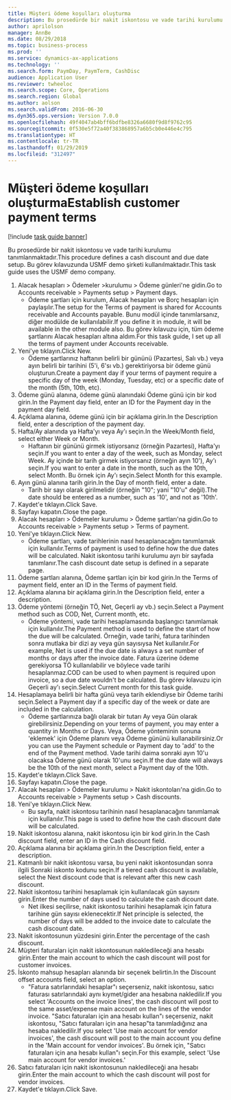 ```yaml
---
title: Müşteri ödeme koşulları oluşturma
description: Bu prosedürde bir nakit iskontosu ve vade tarihi kurulumu tanımlanmaktadır.
author: aprilolson
manager: AnnBe
ms.date: 08/29/2018
ms.topic: business-process
ms.prod: ''
ms.service: dynamics-ax-applications
ms.technology: ''
ms.search.form: PaymDay, PaymTerm, CashDisc
audience: Application User
ms.reviewer: twheeloc
ms.search.scope: Core, Operations
ms.search.region: Global
ms.author: aolson
ms.search.validFrom: 2016-06-30
ms.dyn365.ops.version: Version 7.0.0
ms.openlocfilehash: 49f4047ab4bff6bdfbe8326a6680f9d8f9762c95
ms.sourcegitcommit: 0f530e5f72a40f383868957a6b5cb0e446e4c795
ms.translationtype: HT
ms.contentlocale: tr-TR
ms.lasthandoff: 01/29/2019
ms.locfileid: "312497"
---
```

# <a name="establish-customer-payment-terms"></a><span data-ttu-id="d018e-103">Müşteri ödeme koşulları oluşturma</span><span class="sxs-lookup"><span data-stu-id="d018e-103">Establish customer payment terms</span></span>

[!include [task guide banner](../../includes/task-guide-banner.md)]

<span data-ttu-id="d018e-104">Bu prosedürde bir nakit iskontosu ve vade tarihi kurulumu tanımlanmaktadır.</span><span class="sxs-lookup"><span data-stu-id="d018e-104">This procedure defines a cash discount and due date setup.</span></span> <span data-ttu-id="d018e-105">Bu görev kılavuzunda USMF demo şirketi kullanılmaktadır.</span><span class="sxs-lookup"><span data-stu-id="d018e-105">This task guide uses the USMF demo company.</span></span>

1. <span data-ttu-id="d018e-106">Alacak hesapları > Ödemeler >kurulumu > Ödeme günleri'ne gidin.</span><span class="sxs-lookup"><span data-stu-id="d018e-106">Go to Accounts receivable > Payments setup > Payment days.</span></span>
    * <span data-ttu-id="d018e-107">Ödeme şartları için kurulum, Alacak hesapları ve Borç hesapları için paylaşılır.</span><span class="sxs-lookup"><span data-stu-id="d018e-107">The setup for the Terms of payment is shared for Accounts receivable and Accounts payable.</span></span> <span data-ttu-id="d018e-108">Bunu modül içinde tanımlarsanız, diğer modülde de kullanılabilir.</span><span class="sxs-lookup"><span data-stu-id="d018e-108">If you define it in module, it will be available in the other module also.</span></span> <span data-ttu-id="d018e-109">Bu görev kılavuzu için, tüm ödeme şartlarını Alacak hesapları altına aldım.</span><span class="sxs-lookup"><span data-stu-id="d018e-109">For this task guide, I set up all the terms of payment under Accounts receivable.</span></span>  
2. <span data-ttu-id="d018e-110">Yeni'ye tıklayın.</span><span class="sxs-lookup"><span data-stu-id="d018e-110">Click New.</span></span>
    * <span data-ttu-id="d018e-111">Ödeme şartlarınız haftanın belirli bir gününü (Pazartesi, Salı vb.) veya ayın belirli bir tarihini (5'i, 6'sı vb.) gerektiriyorsa bir ödeme günü oluşturun.</span><span class="sxs-lookup"><span data-stu-id="d018e-111">Create a payment day if your terms of payment require a specific day of the week (Monday, Tuesday, etc) or a specific date of the month (5th, 10th, etc).</span></span>  
3. <span data-ttu-id="d018e-112">Ödeme günü alanına, ödeme günü alanındaki Ödeme günü için bir kod girin.</span><span class="sxs-lookup"><span data-stu-id="d018e-112">In the Payment day field, enter an ID for the Payment day in the payment day field.</span></span>
4. <span data-ttu-id="d018e-113">Açıklama alanına, ödeme günü için bir açıklama girin.</span><span class="sxs-lookup"><span data-stu-id="d018e-113">In the Description field, enter a description of the payment day.</span></span>
5. <span data-ttu-id="d018e-114">Hafta/Ay alanında ya Hafta'yı veya Ay'ı seçin.</span><span class="sxs-lookup"><span data-stu-id="d018e-114">In the Week/Month field, select either Week or Month.</span></span>
    * <span data-ttu-id="d018e-115">Haftanın bir gününü girmek istiyorsanız (örneğin Pazartesi), Hafta'yı seçin.</span><span class="sxs-lookup"><span data-stu-id="d018e-115">If you want to enter a day of the week, such as Monday, select Week.</span></span> <span data-ttu-id="d018e-116">Ay içinde bir tarih girmek istiyorsanız (örneğin ayın 10'), Ay'ı seçin.</span><span class="sxs-lookup"><span data-stu-id="d018e-116">If you want to enter a date in the month, such as the 10th, select Month.</span></span> <span data-ttu-id="d018e-117">Bu örnek için Ay'ı seçin.</span><span class="sxs-lookup"><span data-stu-id="d018e-117">Select Month for this example.</span></span>  
6. <span data-ttu-id="d018e-118">Ayın günü alanına tarih girin.</span><span class="sxs-lookup"><span data-stu-id="d018e-118">In the Day of month field, enter a date.</span></span>
    * <span data-ttu-id="d018e-119">Tarih bir sayı olarak girilmelidir (örneğin "10"; yani "10'u" değil).</span><span class="sxs-lookup"><span data-stu-id="d018e-119">The date should be entered as a number, such as '10', and not as '10th'.</span></span>  
7. <span data-ttu-id="d018e-120">Kaydet'e tıklayın.</span><span class="sxs-lookup"><span data-stu-id="d018e-120">Click Save.</span></span>
8. <span data-ttu-id="d018e-121">Sayfayı kapatın.</span><span class="sxs-lookup"><span data-stu-id="d018e-121">Close the page.</span></span>
9. <span data-ttu-id="d018e-122">Alacak hesapları > Ödemeler kurulumu > Ödeme şartları'na gidin.</span><span class="sxs-lookup"><span data-stu-id="d018e-122">Go to Accounts receivable > Payments setup > Terms of payment.</span></span>
10. <span data-ttu-id="d018e-123">Yeni'ye tıklayın.</span><span class="sxs-lookup"><span data-stu-id="d018e-123">Click New.</span></span>
    * <span data-ttu-id="d018e-124">Ödeme şartları, vade tarihlerinin nasıl hesaplanacağını tanımlamak için kullanılır.</span><span class="sxs-lookup"><span data-stu-id="d018e-124">Terms of payment is used to define how the due dates will be calculated.</span></span> <span data-ttu-id="d018e-125">Nakit iskontosu tarihi kurulumu ayrı bir sayfada tanımlanır.</span><span class="sxs-lookup"><span data-stu-id="d018e-125">The cash discount date setup is defined in a separate page.</span></span>  
11. <span data-ttu-id="d018e-126">Ödeme şartları alanına, Ödeme şartları için bir kod girin.</span><span class="sxs-lookup"><span data-stu-id="d018e-126">In the Terms of payment field, enter an ID in the Terms of payment field.</span></span>
12. <span data-ttu-id="d018e-127">Açıklama alanına bir açıklama girin.</span><span class="sxs-lookup"><span data-stu-id="d018e-127">In the Description field, enter a description.</span></span>
13. <span data-ttu-id="d018e-128">Ödeme yöntemi (örneğin TÖ, Net, Geçerli ay vb.) seçin.</span><span class="sxs-lookup"><span data-stu-id="d018e-128">Select a Payment method such as COD, Net, Current month, etc.</span></span>
    * <span data-ttu-id="d018e-129">Ödeme yöntemi, vade tarihi hesaplamasında başlangıcı tanımlamak için kullanılır.</span><span class="sxs-lookup"><span data-stu-id="d018e-129">The Payment method is used to define the start of how the due will be calculated.</span></span>  <span data-ttu-id="d018e-130">Örneğin, vade tarihi, fatura tarihinden sonra mutlaka bir dizi ay veya gün sayısıysa Net kullanılır.</span><span class="sxs-lookup"><span data-stu-id="d018e-130">For example, Net is used if the due date is always a set number of months or days after the invoice date.</span></span> <span data-ttu-id="d018e-131">Fatura üzerine ödeme gerekiyorsa TÖ kullanılabilir ve böylece vade tarihi hesaplanmaz.</span><span class="sxs-lookup"><span data-stu-id="d018e-131">COD can be used to when payment is required upon invoice, so a due date wouldn't be calculated.</span></span> <span data-ttu-id="d018e-132">Bu görev kılavuzu için Geçerli ay'ı seçin.</span><span class="sxs-lookup"><span data-stu-id="d018e-132">Select Current month for this task guide.</span></span>  
14. <span data-ttu-id="d018e-133">Hesaplamaya belirli bir hafta günü veya tarih eklendiyse bir Ödeme tarihi seçin.</span><span class="sxs-lookup"><span data-stu-id="d018e-133">Select a Payment day if a specific day of the  week or date are included in the calculation.</span></span>
    * <span data-ttu-id="d018e-134">Ödeme şartlarınıza bağlı olarak bir tutarı Ay veya Gün olarak girebilirsiniz.</span><span class="sxs-lookup"><span data-stu-id="d018e-134">Depending on your terms of payment, you may enter a quantity in Months or Days.</span></span> <span data-ttu-id="d018e-135">Veya, Ödeme yönteminin sonuna 'eklemek' için Ödeme planını veya Ödeme gününü kullanabilirsiniz.</span><span class="sxs-lookup"><span data-stu-id="d018e-135">Or you can use the Payment schedule or Payment day to 'add' to the end of the Payment method.</span></span> <span data-ttu-id="d018e-136">Vade tarihi daima sonraki ayın 10'u olacaksa Ödeme günü olarak 10'unu seçin.</span><span class="sxs-lookup"><span data-stu-id="d018e-136">If the due date will always be the 10th of the next month, select a Payment day of the 10th.</span></span>  
15. <span data-ttu-id="d018e-137">Kaydet'e tıklayın.</span><span class="sxs-lookup"><span data-stu-id="d018e-137">Click Save.</span></span>
16. <span data-ttu-id="d018e-138">Sayfayı kapatın.</span><span class="sxs-lookup"><span data-stu-id="d018e-138">Close the page.</span></span>
17. <span data-ttu-id="d018e-139">Alacak hesapları > Ödemeler kurulumu > Nakit iskontoları'na gidin.</span><span class="sxs-lookup"><span data-stu-id="d018e-139">Go to Accounts receivable > Payments setup > Cash discounts.</span></span>
18. <span data-ttu-id="d018e-140">Yeni'ye tıklayın.</span><span class="sxs-lookup"><span data-stu-id="d018e-140">Click New.</span></span>
    * <span data-ttu-id="d018e-141">Bu sayfa, nakit iskontosu tarihinin nasıl hesaplanacağını tanımlamak için kullanılır.</span><span class="sxs-lookup"><span data-stu-id="d018e-141">This page is used to define how the cash discount date will be calculated.</span></span>  
19. <span data-ttu-id="d018e-142">Nakit iskontosu alanına, nakit iskontosu için bir kod girin.</span><span class="sxs-lookup"><span data-stu-id="d018e-142">In the Cash discount field, enter an ID in the Cash discount field.</span></span>
20. <span data-ttu-id="d018e-143">Açıklama alanına bir açıklama girin.</span><span class="sxs-lookup"><span data-stu-id="d018e-143">In the Description field, enter a description.</span></span>
21. <span data-ttu-id="d018e-144">Katmanlı bir nakit iskontosu varsa, bu yeni nakit iskontosundan sonra ilgili Sonraki iskonto kodunu seçin.</span><span class="sxs-lookup"><span data-stu-id="d018e-144">If a tiered cash discount is available, select the Next discount code that is relevant after this new cash discount.</span></span>
22. <span data-ttu-id="d018e-145">Nakit iskontosu tarihini hesaplamak için kullanılacak gün sayısını girin.</span><span class="sxs-lookup"><span data-stu-id="d018e-145">Enter the number of days used to calculate the cash dicount date.</span></span>
    * <span data-ttu-id="d018e-146">Net ilkesi seçilirse, nakit iskontosu tarihini hesaplamak için fatura tarihine gün sayısı eklenecektir.</span><span class="sxs-lookup"><span data-stu-id="d018e-146">If Net principle is selected, the number of days will be added to the invoice date to calculate the cash discount date.</span></span>  
23. <span data-ttu-id="d018e-147">Nakit iskontosunun yüzdesini girin.</span><span class="sxs-lookup"><span data-stu-id="d018e-147">Enter the percentage of the cash discount.</span></span>
24. <span data-ttu-id="d018e-148">Müşteri faturaları için nakit iskontosunun nakledileceği ana hesabı girin.</span><span class="sxs-lookup"><span data-stu-id="d018e-148">Enter the main account to which the cash discount will post for customer invoices.</span></span>
25. <span data-ttu-id="d018e-149">İskonto mahsup hesapları alanında bir seçenek belirtin.</span><span class="sxs-lookup"><span data-stu-id="d018e-149">In the Discount offset accounts field, select an option.</span></span>
    * <span data-ttu-id="d018e-150">"Fatura satırlarındaki hesaplar"ı seçerseniz, nakit iskontosu, satıcı faturası satırlarındaki aynı kıymet/gider ana hesabına nakledilir.</span><span class="sxs-lookup"><span data-stu-id="d018e-150">If you select 'Accounts on the invoice lines', the cash discount will post to the same asset/expense main account on the lines of the vendor invoice.</span></span> <span data-ttu-id="d018e-151">"Satıcı faturaları için ana hesabı kullan"ı seçerseniz, nakit iskontosu, "Satıcı faturaları için ana hesap"ta tanımladığınız ana hesaba nakledilir.</span><span class="sxs-lookup"><span data-stu-id="d018e-151">If you select 'Use main account for vendor invoices', the cash discount will post to the main account you define in the 'Main account for vendor invoices'.</span></span> <span data-ttu-id="d018e-152">Bu örnek için, "Satıcı faturaları için ana hesabı kullan"ı seçin.</span><span class="sxs-lookup"><span data-stu-id="d018e-152">For this example, select 'Use main account for vendor invoices.'</span></span>  
26. <span data-ttu-id="d018e-153">Satıcı faturaları için nakit iskontosunun nakledileceği ana hesabı girin.</span><span class="sxs-lookup"><span data-stu-id="d018e-153">Enter the main account to which the cash discount will post for vendor invoices.</span></span>
27. <span data-ttu-id="d018e-154">Kaydet'e tıklayın.</span><span class="sxs-lookup"><span data-stu-id="d018e-154">Click Save.</span></span>

